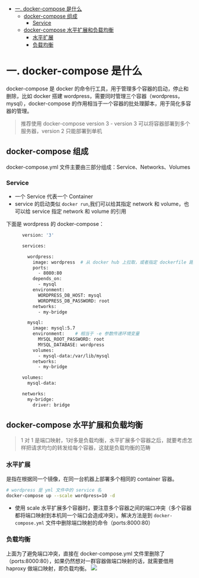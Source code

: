 <!-- TOC START min:1 max:3 link:true asterisk:false update:true -->
- [一. docker-compose 是什么](#一-docker-compose-是什么)
  - [docker-compose 组成](#docker-compose-组成)
    - [Service](#service)
  - [docker-compose 水平扩展和负载均衡](#docker-compose-水平扩展和负载均衡)
    - [水平扩展](#水平扩展)
    - [负载均衡](#负载均衡)
<!-- TOC END -->

# 一. docker-compose 是什么
docker-compose 是 docker 的命令行工具，用于管理多个容器的启动，停止和删除，比如 docker 搭建 wordpress，需要同时管理三个容器（wordpress，mysql），docker-compose 的作用相当于一个容器的批处理脚本，用于简化多容器的管理。

> 推荐使用 docker-compose version 3 - version 3 可以将容器部署到多个服务器，version 2 只能部署到单机

## docker-compose 组成
docker-compose.yml 文件主要由三部分组成：Service、Networks、Volumes

### Service
- 一个 Service 代表一个 Container
- service 的启动类似 `docker run`,我们可以给其指定 network 和 volume，也可以给 service 指定 network 和 volume 的引用

下面是 wordpress 的 docker-compose：
```bash
      version: '3'

      services:

        wordpress:
          image: wordpress  # 从 docker hub 上拉取，或者指定 dockerfile 路径
          ports:
            - 8080:80
          depends_on:
            - mysql
          environment:
            WORDPRESS_DB_HOST: mysql
            WORDPRESS_DB_PASSWORD: root
          networks:
            - my-bridge

        mysql:
          image: mysql:5.7
          environment:    # 相当于 -e 参数传递环境变量
            MYSQL_ROOT_PASSWORD: root
            MYSQL_DATABASE: wordpress
          volumes:
            - mysql-data:/var/lib/mysql
          networks:
            - my-bridge

      volumes:
        mysql-data:

      networks:
        my-bridge:
          driver: bridge
```

## docker-compose 水平扩展和负载均衡
> 1 对 1 是端口映射，1对多是负载均衡，水平扩展多个容器之后，就要考虑怎样把请求均匀的转发给每个容器，这就是负载均衡的范畴

### 水平扩展
是指在根据同一个镜像，在同一台机器上部署多个相同的 container 容器。
```bash
# wordpress 是 yml 文件中的 service 名
docker-compose up --scale wordpress=10 -d
```
- 使用 scale 水平扩展多个容器时，要注意多个容器之间的端口冲突（多个容器都将端口映射到本机同一个端口会造成冲突）。解决方法是到 `docker-compose.yml` 文件中删除端口映射的命令（ports:8000:80）

### 负载均衡
上面为了避免端口冲突，直接在 docker-compose.yml 文件里删除了（ports:8000:80），如果仍然想对一群容器做端口映射的话，就需要借用 haproxy 做端口映射，即负载均衡。
![](https://cdn.jsdelivr.net/gh/easterfan/picgo/blingbling/2020/20200609104520.png)
